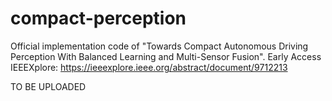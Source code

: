 # compact-perception
Official implementation code of "Towards Compact Autonomous Driving Perception With Balanced Learning and Multi-Sensor Fusion".
Early Access IEEEXplore: https://ieeexplore.ieee.org/abstract/document/9712213

TO BE UPLOADED
